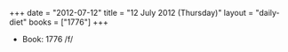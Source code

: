 +++
date = "2012-07-12"
title = "12 July 2012 (Thursday)"
layout = "daily-diet"
books = ["1776"]
+++


* Book: 1776 /f/